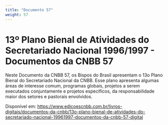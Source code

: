 ```yaml
---
title: "Documento 57"
weight: 57
---
```


# 13º Plano Bienal de Atividades do Secretariado Nacional 1996/1997 - Documentos da CNBB 57

Neste Documento da CNBB 57, os Bispos do Brasil apresentam o 13o Plano Bienal do Secretariado Nacional da CNBB. Esse plano apresenta algumas áreas de interesse comum, programas globais, projetos a serem executados conjuntamente e projetos específicos, da responsabilidade maior dos setores e pastorais envolvidos.

Disponível em: https://www.edicoescnbb.com.br/livros-digitais/documentos-da-cnbb/13o-plano-bienal-de-atividades-do-secretariado-nacional-19961997-documentos-da-cnbb-57-digital

